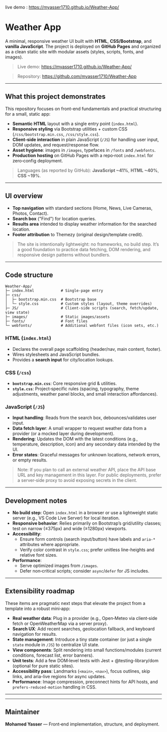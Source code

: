 live demo : https://myasser1710.github.io/Weather-App/


# Weather App

A minimal, responsive weather UI built with **HTML**, **CSS/Bootstrap**, and **vanilla JavaScript**. The project is deployed on **GitHub Pages** and organized as a clean static site with modular assets (styles, scripts, fonts, and images).

> Live demo: https://myasser1710.github.io/Weather-App/

> Repository: https://github.com/myasser1710/Weather-App

---

## What this project demonstrates

This repository focuses on front-end fundamentals and practical structuring for a small, static app:

- **Semantic HTML** layout with a single entry point (`index.html`).
- **Responsive styling** via Bootstrap utilities + custom CSS (`/css/bootstrap.min.css`, `/css/style.css`).
- **Client‑side interaction** in plain JavaScript (`/JS`) for handling user input, DOM updates, and request/response flow.
- **Asset hygiene**: images in `/images`, typefaces in `/fonts` and `/webfonts`.
- **Production hosting** on GitHub Pages with a repo‑root `index.html` for zero‑config deployment.

> Languages (as reported by GitHub): **JavaScript ~41%**, **HTML ~40%**, **CSS ~19%**.

---

## UI overview

- **Top navigation** with standard sections (Home, News, Live Cameras, Photos, Contact).
- **Search box** ("Find") for location queries.
- **Results area** intended to display weather information for the searched location.
- **Footer attribution** to Themezy (original design/template credit).

> The site is intentionally lightweight: no frameworks, no build step. It’s a good foundation to practice data fetching, DOM rendering, and responsive design patterns without bundlers.

---

## Code structure

```
Weather-App/
├─ index.html            # Single-page entry
├─ css/
│  ├─ bootstrap.min.css  # Bootstrap base
│  └─ style.css          # Custom styles (layout, theme overrides)
├─ JS/                   # Client-side scripts (search, fetch/update, view state)
├─ images/               # Static images/assets
├─ fonts/                # Font files
└─ webfonts/             # Additional webfont files (icon sets, etc.)
```

### HTML (`index.html`)
- Declares the overall page scaffolding (header/nav, main content, footer).
- Wires stylesheets and JavaScript bundles.
- Provides a **search input** for city/location lookups.

### CSS (`/css`)
- **`bootstrap.min.css`**: Core responsive grid & utilities.
- **`style.css`**: Project‑specific rules (spacing, typography, theme adjustments, weather panel blocks, and small interaction affordances).

### JavaScript (`/JS`)
- **Input handling**: Reads from the search box, debounces/validates user input.
- **Data fetch layer**: A small wrapper to request weather data from a provider (or a mocked layer during development).
- **Rendering**: Updates the DOM with the latest conditions (e.g., temperature, description, icon) and any secondary data intended by the UI.
- **Error states**: Graceful messages for unknown locations, network errors, or empty results.

> Note: If you plan to call an external weather API, place the API base URL and key management in this layer. For public deployments, prefer a server‑side proxy to avoid exposing secrets in the client.

---

## Development notes

- **No build step**: Open `index.html` in a browser or use a lightweight static server (e.g., VS Code Live Server) for local iteration.
- **Responsive behavior**: Relies primarily on Bootstrap’s grid/utility classes; test on narrow (≤375px) and wide (≥1280px) viewports.
- **Accessibility**:
  - Ensure form controls (search input/button) have labels and `aria-*` attributes where appropriate.
  - Verify color contrast in `style.css`; prefer unitless line-heights and relative font sizes.
- **Performance**:
  - Serve optimized images from `/images`.
  - Defer non‑critical scripts; consider `async`/`defer` for JS includes.


---

## Extensibility roadmap

These items are pragmatic next steps that elevate the project from a template into a robust mini‑app:

- **Real weather data**: Plug in a provider (e.g., Open‑Meteo via client‑side fetch or OpenWeatherMap via a server proxy).
- **Search UX**: Add recent searches, geolocation fallback, and keyboard navigation for results.
- **State management**: Introduce a tiny state container (or just a single `state` module in `/JS`) to centralize UI state.
- **View components**: Split rendering into small functions/modules (current conditions, forecast list, error banners).
- **Unit tests**: Add a few DOM‑level tests with Jest + @testing-library/dom (optional for pure static sites).
- **Accessibility pass**: Landmarks (`<main>`, `<nav>`), focus outlines, skip links, and aria-live regions for async updates.
- **Performance**: Image compression, preconnect hints for API hosts, and `prefers-reduced-motion` handling in CSS.

---


---

## Maintainer

**Mohamed Yasser** — Front‑end implementation, structure, and deployment.

